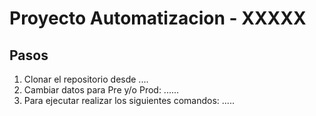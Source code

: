 # Proyecto Automatizacion - XXXXX
## Pasos

1. Clonar el repositorio desde ....
2. Cambiar datos para Pre y/o Prod: ......
3. Para ejecutar realizar los siguientes comandos: .....

  